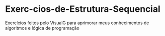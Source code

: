 # Exerc-cios-de-Estrutura-Sequencial
Exercícios feitos pelo VisualG para aprimorar meus conhecimentos de algoritmos e lógica de programação
